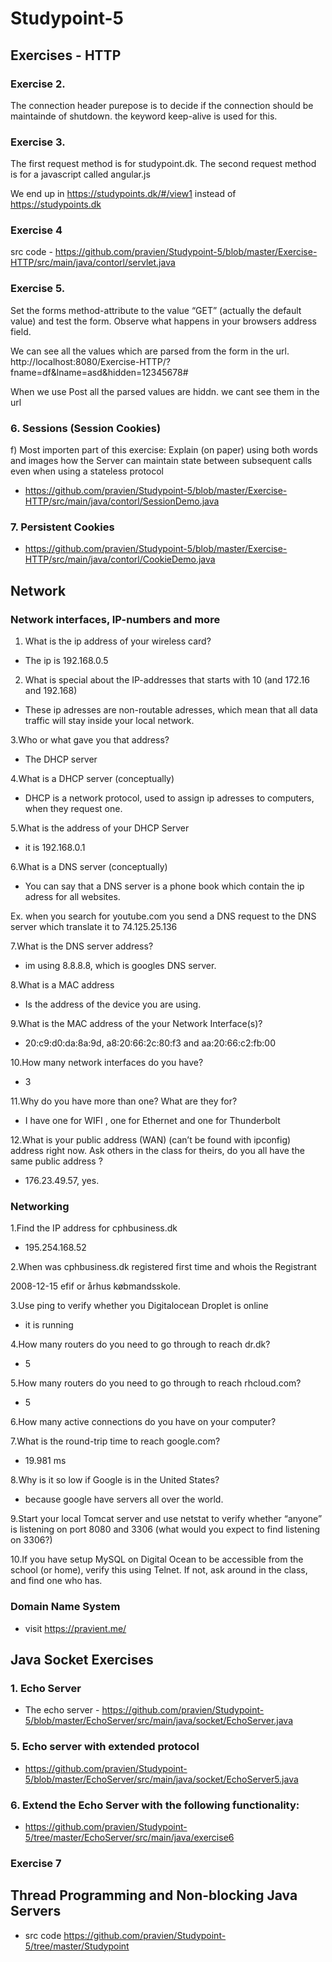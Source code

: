 # Studypoint-5

## Exercises - HTTP

### Exercise 2.

The connection header purepose is to decide if the connection should be maintainde of shutdown.
the keyword keep-alive is used for this.



### Exercise 3.

The first request method is for studypoint.dk.
The second request method is for a javascript called angular.js

We end up in https://studypoints.dk/#/view1 instead of https://studypoints.dk

### Exercise 4

src code - https://github.com/pravien/Studypoint-5/blob/master/Exercise-HTTP/src/main/java/contorl/servlet.java

### Exercise 5.

Set the forms method-attribute to the value “GET” (actually the default value) and test the form. Observe what happens in your browsers address field.

We can see all the values which are parsed from the form in the url.
http://localhost:8080/Exercise-HTTP/?fname=df&lname=asd&hidden=12345678#

When we use Post all the parsed values are hiddn. we cant see them in the url


### 6. Sessions (Session Cookies) 

f) Most importen part of this exercise:
Explain (on paper) using both words and images how the Server can maintain state between subsequent calls even when using a stateless protocol

 - https://github.com/pravien/Studypoint-5/blob/master/Exercise-HTTP/src/main/java/contorl/SessionDemo.java

### 7. Persistent Cookies  
 - https://github.com/pravien/Studypoint-5/blob/master/Exercise-HTTP/src/main/java/contorl/CookieDemo.java

## Network 

### Network interfaces, IP-numbers and more

1. What is the ip address of your wireless card?

- The ip is 192.168.0.5

2. What is special about the IP-addresses that starts with 10 (and 172.16 and 192.168)

- These ip adresses are non-routable adresses, which mean that all data traffic will stay inside your local network.

3.Who or what gave you that address?

- The DHCP server

4.What is a DHCP server (conceptually)

- DHCP is a network protocol, used to assign ip adresses to computers, when they request one. 

5.What is the address of your DHCP Server

- it is 192.168.0.1

6.What is a DNS server (conceptually)

 - You can say that a DNS server is a phone book which contain the ip adress for all websites.

 Ex. when you search for youtube.com you send a DNS request to the DNS server which translate it to 74.125.25.136


7.What is the DNS server address?

- im using 8.8.8.8, which is googles DNS server.

8.What is a MAC address

- Is the address of the device you are using.

9.What is the MAC address of the your Network Interface(s)?

- 20:c9:d0:da:8a:9d, a8:20:66:2c:80:f3 and aa:20:66:c2:fb:00

10.How many network interfaces do you have?

- 3

11.Why do you have more than one? What are they for?

- I have one for WIFI , one for Ethernet and one for Thunderbolt

12.What is your public address (WAN) (can’t be found with ipconfig)  address right now. Ask others in the class for theirs, do you all have the same public address ?

- 176.23.49.57, yes.

### Networking

1.Find the IP address for cphbusiness.dk

 - 195.254.168.52

2.When was cphbusiness.dk registered first time and whois the Registrant

2008-12-15 efif or århus købmandsskole.

3.Use ping to verify whether you Digitalocean Droplet is online

-  it is running

4.How many routers do you need to go through to reach dr.dk?

- 5 

5.How many routers do you need to go through to reach rhcloud.com?

- 5

6.How many active connections do you have on your computer?

7.What is the round-trip time to reach google.com?

- 19.981 ms

8.Why is it so low if Google is in the United States?

- because google have servers all over the world.

9.Start your local Tomcat server and use netstat to verify whether “anyone” is listening on port 8080 and 3306 (what would you expect to find listening on 3306?)

10.If you have setup MySQL on Digital Ocean to be accessible from the school (or home), verify this using Telnet. If not, ask around in the class, and find one who has.

### Domain Name System
 - visit https://pravient.me/

## Java Socket Exercises

### 1. Echo Server

 - The echo server - https://github.com/pravien/Studypoint-5/blob/master/EchoServer/src/main/java/socket/EchoServer.java

### 5. Echo server with extended protocol
 
 - https://github.com/pravien/Studypoint-5/blob/master/EchoServer/src/main/java/socket/EchoServer5.java

### 6. Extend the Echo Server with the following functionality:

 - https://github.com/pravien/Studypoint-5/tree/master/EchoServer/src/main/java/exercise6

### Exercise 7

## Thread Programming and Non-blocking Java Servers

 - src code https://github.com/pravien/Studypoint-5/tree/master/Studypoint



